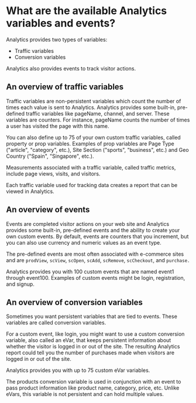 # What are the available Analytics variables and events?

 

Analytics provides two types of variables:

-   Traffic variables
-   Conversion variables

Analytics also provides events to track visitor actions.

## An overview of traffic variables

Traffic variables are non-persistent variables which count the number of times each value is sent to Analytics. Analytics provides some built-in, pre-defined traffic variables like pageName, channel, and server. These variables are counters. For instance, pageName counts the number of times a user has visited the page with this name.

You can also define up to 75 of your own custom traffic variables, called property or prop variables. Examples of prop variables are Page Type \("article", "category", etc.\), Site Section \("sports", "business", etc.\) and Geo Country \("Spain", "Singapore", etc.\).

Measurements associated with a traffic variable, called traffic metrics, include page views, visits, and visitors.

Each traffic variable used for tracking data creates a report that can be viewed in Analytics.

## An overview of events

Events are completed visitor actions on your web site and Analytics provides some built-in, pre-defined events and the ability to create your own custom events. By default, events are counters that you increment, but you can also use currency and numeric values as an event type.

The pre-defined events are most often associated with e-commerce sites and are `prodView`, `scView`, `scOpen`, `scAdd`, `scRemove`, `scCheckout`, and `purchase.` 

Analytics provides you with 100 custom events that are named event1 through event100. Examples of custom events might be login, registration, and signup.

## An overview of conversion variables

Sometimes you want persistent variables that are tied to events. These variables are called conversion variables.

For a custom event, like login, you might want to use a custom conversion variable, also called an eVar, that keeps persistent information about whether the visitor is logged in or out of the site. The resulting Analytics report could tell you the number of purchases made when visitors are logged in or out of the site.

Analytics provides you with up to 75 custom eVar variables.

The products conversion variable is used in conjunction with an event to pass product information like product name, category, price, etc. Unlike eVars, this variable is not persistent and can hold multiple values.

